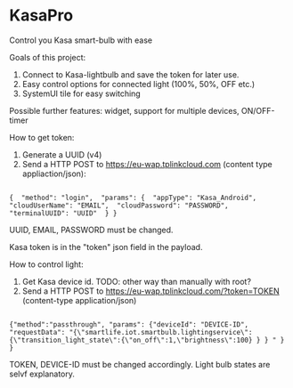 # KasaPro
Control you Kasa smart-bulb with ease

Goals of this project:
1. Connect to Kasa-lightbulb and save the token for later use.
2. Easy control options for connected light (100%, 50%, OFF etc.)
3. SystemUI tile for easy switching

Possible further features: widget, support for multiple devices, ON/OFF-timer

How to get token:

1. Generate a UUID (v4)
2. Send a HTTP POST to https://eu-wap.tplinkcloud.com (content type appliaction/json):
<code>
{  "method": "login",  "params": {  "appType": "Kasa_Android",  "cloudUserName": "EMAIL",  "cloudPassword": "PASSWORD",  "terminalUUID": "UUID"  } }
</code> 

UUID, EMAIL, PASSWORD must be changed.

Kasa token is in the "token" json field in the payload. 

How to control light:

1. Get Kasa device id. TODO: other way than manually with root? 
2. Send a HTTP POST to https://eu-wap.tplinkcloud.com/?token=TOKEN (content-type application/json)
<code>
{"method":"passthrough", "params": {"deviceId": "DEVICE-ID", "requestData": "{\"smartlife.iot.smartbulb.lightingservice\":{\"transition_light_state\":{\"on_off\":1,\"brightness\":100} } } " } }
</code>

TOKEN, DEVICE-ID must be changed accordingly. Light bulb states are selvf explanatory. 
